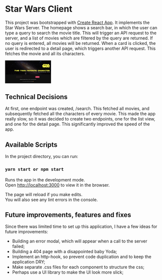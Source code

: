 # Star Wars Client

This project was bootstrapped with [Create React App](https://github.com/facebook/create-react-app). It implements the Star Wars Server. The homepage shows a search bar, in which the user can type a query to search the movie title. This will trigger an API request to the server, and a list of movies which are filtered by the query are returned. If no query is entered, all movies will be returned. When a card is clicked, the user is redirected to a detail page, which triggers another API request. This fetches the movie and all its characters. 


<img src="./src/assets/sw.png"
     alt="Star Wars Client"
     style="width: 30%" />

## Technical Decisions

At first, one endpoint was created, /search. This fetched all movies, and subsequently fetched all the characters of every movie. This made the app really slow, so it was decided to create two endpoints, one for the list view, and one for the detail page. This significantly improved the speed of the app. 

## Available Scripts

In the project directory, you can run:

### `yarn start or npm start`

Runs the app in the development mode.<br />
Open [http://localhost:3000](http://localhost:3000) to view it in the browser.

The page will reload if you make edits.<br />
You will also see any lint errors in the console.

## Future improvements, features and fixes

Since there was limited time to set up this application, I have a few ideas for future improvements:

- Building an error modal, which will appear when a call to the server failed;
- Building a 404 page with a disappointed baby Yoda;
- Implement an http-hook, so prevent code duplication and to keep the application DRY;
- Make separate .css files for each component to structure the css;
- Perhaps use a UI library to make the UI look more slick;
